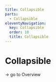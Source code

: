 ```yaml
---
title: Collapsible
parts:
  - Collapsible
eleventyNavigation:
  key: Collapsible
  order: 10
  title: Collapsible
---
```


# Collapsible

-> go to Overview
